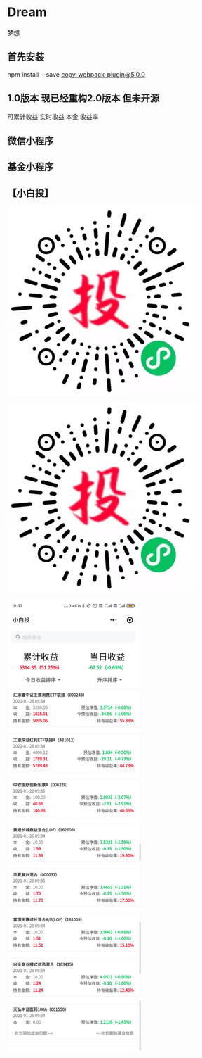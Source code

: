 # Dream
梦想

## 首先安装

 npm install --save  copy-webpack-plugin@5.0.0
 
 ## 1.0版本 现已经重构2.0版本 但未开源
 
  可累计收益 实时收益 本金 收益率
  
 ## 微信小程序 
 ## 基金小程序
 ## 【小白投】
 

 ![扫码体验](https://raw.githubusercontent.com/williamao/Dream/main/pages/image.png)
 
 ![小白投微信群](https://raw.githubusercontent.com/williamao/Dream/main/pages/image.png)
 
 ![示例](https://raw.githubusercontent.com/williamao/Dream/main/image.png)
 
 



